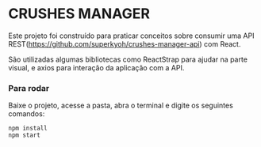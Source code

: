 # CRUSHES MANAGER

Este projeto foi construído para praticar conceitos sobre consumir uma API REST(https://github.com/superkyoh/crushes-manager-api) com React.

São utilizadas algumas bibliotecas como ReactStrap para ajudar na parte visual, e axios para interação da aplicação com a API.

### Para rodar
Baixe o projeto, acesse a pasta, abra o terminal e digite os seguintes comandos:
```
npm install
npm start
```
